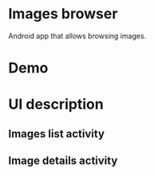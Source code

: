 # Images browser

Android app that allows browsing images.

# Demo

# UI description

## Images list activity

## Image details activity
